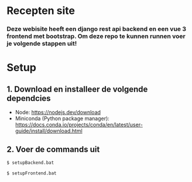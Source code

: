 # Recepten site

### Deze webisite heeft een django rest api backend en een vue 3 frontend met bootstrap. Om deze repo te kunnen runnen voer je volgende stappen uit!

# Setup

## 1. Download en installeer de volgende dependcies
- Node: https://nodejs.dev/download
- Miniconda (Python package manager): https://docs.conda.io/projects/conda/en/latest/user-guide/install/download.html

## 2. Voer de commands uit
```bash
$ setupBackend.bat
```

```bash
$ setupFrontend.bat
```
